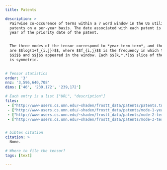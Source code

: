 ```yaml
---
title: Patents

description: >
  Pairwise co-occurence of terms within a 7 word window in the US utility
  patents on a per-year basis. The date associated with each patent is the
  year of the priority date of the patent. 


  The three modes of the tensor correspond to *year-term-term*, and the values
  are $$log(1+f_{i,j})$$, where $$f_{i,j}$$ is the frequency in which the words
  $$i$$ and $$j$$ appeared in the window. Each $$(k,*,*)$$ slice of the tensor
  is symmetric. 
  

# Tensor statistics
order: '3'
nnz: '3,596,640,708'
dims: ['46', '239,172', '239,172']

# Each entry is a list ["URL", "description"]
files:
 - ["http://www-users.cs.umn.edu/~shaden/frostt_data/patents/patents.tns.gz", Tensor]
 - ["http://www-users.cs.umn.edu/~shaden/frostt_data/patents/mode-1-years.tns.gz", Years]
 - ["http://www-users.cs.umn.edu/~shaden/frostt_data/patents/mode-2-terms.tns.gz", Terms]
 - ["http://www-users.cs.umn.edu/~shaden/frostt_data/patents/mode-3-terms.tns.gz", Terms]


# bibtex citation
citation: >
  None.

# Where to file the tensor?
tags: [text]

---
```

